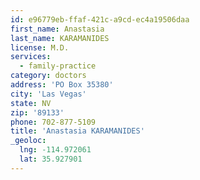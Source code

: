 ```yaml
---
id: e96779eb-ffaf-421c-a9cd-ec4a19506daa
first_name: Anastasia
last_name: KARAMANIDES
license: M.D.
services:
  - family-practice
category: doctors
address: 'PO Box 35380'
city: 'Las Vegas'
state: NV
zip: '89133'
phone: 702-877-5109
title: 'Anastasia KARAMANIDES'
_geoloc:
  lng: -114.972061
  lat: 35.927901
---
```

